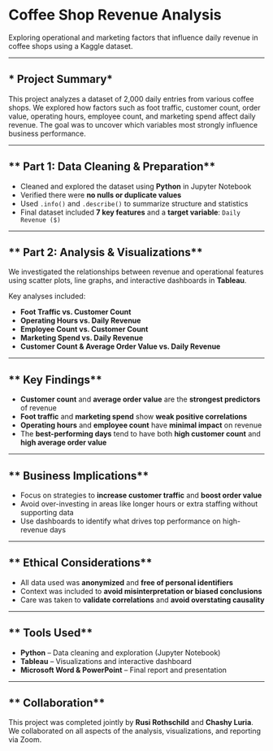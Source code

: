 #  Coffee Shop Revenue Analysis

Exploring operational and marketing factors that influence daily revenue in coffee shops using a Kaggle dataset.

---

## * Project Summary*

This project analyzes a dataset of 2,000 daily entries from various coffee shops. We explored how factors such as foot traffic, customer count, order value, operating hours, employee count, and marketing spend affect daily revenue. The goal was to uncover which variables most strongly influence business performance.

---

## ** Part 1: Data Cleaning & Preparation**

- Cleaned and explored the dataset using **Python** in Jupyter Notebook  
- Verified there were **no nulls or duplicate values**  
- Used `.info()` and `.describe()` to summarize structure and statistics  
- Final dataset included **7 key features** and a **target variable**: `Daily Revenue ($)`

---

## ** Part 2: Analysis & Visualizations**

We investigated the relationships between revenue and operational features using scatter plots, line graphs, and interactive dashboards in **Tableau**.

Key analyses included:
- **Foot Traffic vs. Customer Count**  
- **Operating Hours vs. Daily Revenue**  
- **Employee Count vs. Customer Count**  
- **Marketing Spend vs. Daily Revenue**  
- **Customer Count & Average Order Value vs. Daily Revenue**

---

## ** Key Findings**

- **Customer count** and **average order value** are the **strongest predictors** of revenue  
- **Foot traffic** and **marketing spend** show **weak positive correlations**  
- **Operating hours** and **employee count** have **minimal impact** on revenue  
- The **best-performing days** tend to have both **high customer count** and **high average order value**

---

## ** Business Implications**

- Focus on strategies to **increase customer traffic** and **boost order value**  
- Avoid over-investing in areas like longer hours or extra staffing without supporting data  
- Use dashboards to identify what drives top performance on high-revenue days

---

## ** Ethical Considerations**

- All data used was **anonymized** and **free of personal identifiers**  
- Context was included to **avoid misinterpretation or biased conclusions**  
- Care was taken to **validate correlations** and **avoid overstating causality**

---

## ** Tools Used**

- **Python** – Data cleaning and exploration (Jupyter Notebook)  
- **Tableau** – Visualizations and interactive dashboard  
- **Microsoft Word & PowerPoint** – Final report and presentation

---

## ** Collaboration**

This project was completed jointly by **Rusi Rothschild** and **Chashy Luria**.  
We collaborated on all aspects of the analysis, visualizations, and reporting via Zoom.


